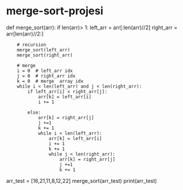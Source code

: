 # merge-sort-projesi
def merge_sort(arr):
    if len(arr)> 1:
        left_arr = arr[:len(arr)//2]
        right_arr = arr[len(arr)//2:]


        # recursion
        merge_sort(left_arr)
        merge_sort(right_arr)

        # merge
        i = 0  # left_arr idx
        j = 0  # right_arr idx
        k = 0  # merge  array idx
        while i < len(left_arr) and j < len(right_arr):
            if left_arr[i] < right_arr[j]:
                arr[k] = left_arr[i]
                i += 1

            else:
                arr[k] = right_arr[j]
                j +=1
                k += 1
                while i < len(left_arr):
                    arr[k] = left_arr[i]
                    i += 1
                    k += 1
                    while j < len(right_arr):
                        arr[k] = right_arr[j]
                        j +=1
                        k += 1

arr_test = [16,21,11,8,12,22]
merge_sort(arr_test)
print(arr_test)
